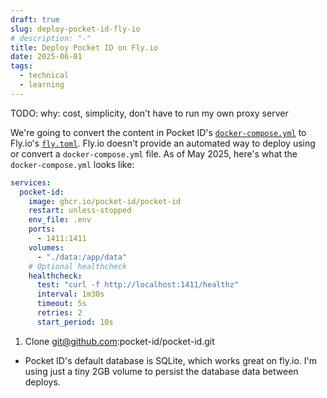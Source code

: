 ```yaml
---
draft: true
slug: deploy-pocket-id-fly-io
# description: "-"
title: Deploy Pocket ID on Fly.io
date: 2025-06-01
tags:
  - technical
  - learning
---
```


TODO: why: cost, simplicity, don't have to run my own proxy server

We're going to convert the content in Pocket ID's [`docker-compose.yml`](https://github.com/pocket-id/pocket-id/blob/main/docker-compose.yml) to Fly.io's [`fly.toml`](https://fly.io/docs/reference/configuration/). Fly.io doesn't provide an automated way to deploy using or convert a `docker-compose.yml` file. As of May 2025, here's what the `docker-compose.yml` looks like:

```yaml
services:
  pocket-id:
    image: ghcr.io/pocket-id/pocket-id
    restart: unless-stopped
    env_file: .env
    ports:
      - 1411:1411
    volumes:
      - "./data:/app/data"
    # Optional healthcheck
    healthcheck:
      test: "curl -f http://localhost:1411/healthz"
      interval: 1m30s
      timeout: 5s
      retries: 2
      start_period: 10s
```

1. Clone git@github.com:pocket-id/pocket-id.git

- Pocket ID's default database is SQLite, which works great on fly.io. I'm using just a tiny 2GB volume to persist the database data between deploys.